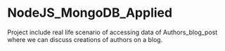 # NodeJS_MongoDB_Applied
Project include real life scenario of accessing data of Authors_blog_post where we can discuss creations of authors on a blog.
